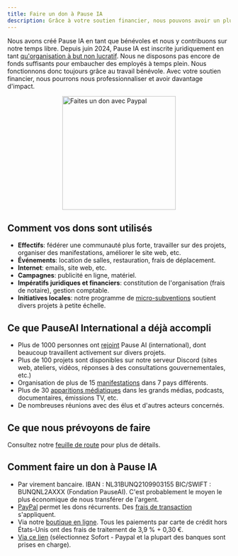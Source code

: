 ```yaml
---
title: Faire un don à Pause IA
description: Grâce à votre soutien financier, nous pouvons avoir un plus grand impact.
---
```


Nous avons créé Pause IA en tant que bénévoles et nous y contribuons sur notre temps libre. Depuis juin 2024, Pause IA est inscrite juridiquement en tant [qu'organisation à but non lucratif](/mentions-legales). Nous ne disposons pas encore de fonds suffisants pour embaucher des employés à temps plein. Nous fonctionnons donc toujours grâce au travail bénévole. Avec votre soutien financier, nous pourrons nous professionnaliser et avoir davantage d'impact.

<div style="display: flex; justify-content: center;" ><a href="https://www.paypal.com/donate/?hosted_button_id=4TWZXY62EM5VE"><img src="/PayPal.svg" alt="Faites un don avec Paypal" width="256" /></a></div>

## Comment vos dons sont utilisés

- **Effectifs**: fédérer une communauté plus forte, travailler sur des projets, organiser des manifestations, améliorer le site web, etc.
- **Événements**: location de salles, restauration, frais de déplacement.
- **Internet**: emails, site web, etc.
- **Campagnes**: publicité en ligne, matériel.
- **Impératifs juridiques et financiers**: constitution de l'organisation (frais de notaire), gestion comptable.
- **Initiatives locales**: notre programme de [micro-subventions](https://pauseai.info/microgrants) soutient divers projets à petite échelle.

## Ce que PauseAI International a déjà accompli

- Plus de 1000 personnes ont [rejoint](/nous-rejoindre) Pause AI (international), dont beaucoup travaillent activement sur divers projets.
- Plus de 100 projets sont disponibles sur notre serveur Discord (sites web, ateliers, vidéos, réponses à des consultations gouvernementales, etc.)
- Organisation de plus de 15 [manifestations](https://pauseai.info/protests) dans 7 pays différents.
- Plus de 30 [apparitions médiatiques](https://pauseai.info/press) dans les grands médias, podcasts, documentaires, émissions TV, etc.
- De nombreuses réunions avec des élus et d'autres acteurs concernés.

## Ce que nous prévoyons de faire

Consultez notre [feuille de route](https://pauseai.info/roadmap) pour plus de détails.

## Comment faire un don à Pause IA

- Par virement bancaire. IBAN : NL31BUNQ2109903155 BIC/SWIFT : BUNQNL2AXXX (Fondation PauseAI). C'est probablement le moyen le plus économique de nous transférer de l'argent.
- [PayPal](https://www.paypal.com/donate/?hosted_button_id=4TWZXY62EM5VE) permet les dons récurrents. Des [frais de transaction](https://www.paypal.com/webapps/mpp/merchant-fees) s'appliquent.
- Via notre [boutique en ligne](https://pauseai-shop.fourthwall.com/en-eur/). Tous les paiements par carte de crédit hors États-Unis ont des frais de traitement de 3,9 % + 0,30 €.
- [Via ce lien](https://bunq.me/pauseai) (sélectionnez Sofort - Paypal et la plupart des banques sont prises en charge).
